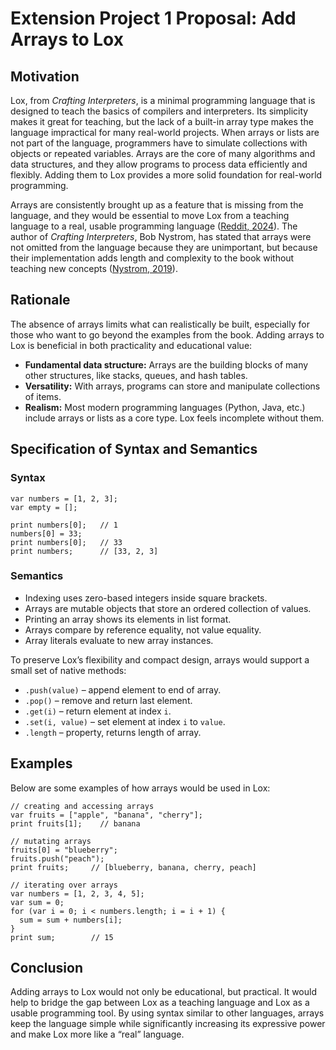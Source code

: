 # Extension Project 1 Proposal: Add Arrays to Lox

## Motivation
Lox, from *Crafting Interpreters*, is a minimal programming language that is designed to teach the basics of compilers and interpreters. Its simplicity makes it great for teaching, but the lack of a built-in array type makes the language impractical for many real-world projects. When arrays or lists are not part of the language, programmers have to simulate collections with objects or repeated variables. Arrays are the core of many algorithms and data structures, and they allow programs to process data efficiently and flexibly. Adding them to Lox provides a more solid foundation for real-world programming. 

Arrays are consistently brought up as a feature that is missing from the language, and they would be essential to move Lox from a teaching language to a real, usable programming language ([Reddit, 2024](https://www.reddit.com/r/ProgrammingLanguages/comments/1arhgie/what_needs_to_be_added_to_loxfrom_crafting/)). The author of *Crafting Interpreters*, Bob Nystrom, has stated that arrays were not omitted from the language because they are unimportant, but because their implementation adds length and complexity to the book without teaching new concepts ([Nystrom, 2019](https://github.com/munificent/craftinginterpreters/issues/540)).

## Rationale
The absence of arrays limits what can realistically be built, especially for those who want to go beyond the examples from the book. Adding arrays to Lox is beneficial in both practicality and educational value:
- **Fundamental data structure:** Arrays are the building blocks of many other structures, like stacks, queues, and hash tables.
- **Versatility:** With arrays, programs can store and manipulate collections of items.
- **Realism:** Most modern programming languages (Python, Java, etc.) include arrays or lists as a core type. Lox feels incomplete without them.

## Specification of Syntax and Semantics
### Syntax
```
var numbers = [1, 2, 3];
var empty = [];

print numbers[0]; 	// 1
numbers[0] = 33;
print numbers[0]; 	// 33
print numbers; 	    // [33, 2, 3]
```
### Semantics
- Indexing uses zero-based integers inside square brackets.
- Arrays are mutable objects that store an ordered collection of values.
- Printing an array shows its elements in list format.
- Arrays compare by reference equality, not value equality.
- Array literals evaluate to new array instances.

To preserve Lox’s flexibility and compact design, arrays would support a small set of native methods:
- `.push(value)` – append element to end of array.
- `.pop()` – remove and return last element.
- `.get(i)` – return element at index `i`.
- `.set(i, value)` – set element at index `i` to `value`.
- `.length` – property, returns length of array.
  
## Examples
Below are some examples of how arrays would be used in Lox:
```
// creating and accessing arrays
var fruits = ["apple", "banana", "cherry"];
print fruits[1]; 	// banana

// mutating arrays
fruits[0] = "blueberry";
fruits.push("peach");
print fruits; 	  // [blueberry, banana, cherry, peach]

// iterating over arrays
var numbers = [1, 2, 3, 4, 5];
var sum = 0;
for (var i = 0; i < numbers.length; i = i + 1) {
  sum = sum + numbers[i];
}
print sum; 	      // 15
```

## Conclusion
Adding arrays to Lox would not only be educational, but practical. It would help to bridge the gap between Lox as a teaching language and Lox as a usable programming tool. By using syntax similar to other languages, arrays keep the language simple while significantly increasing its expressive power and make Lox more like a “real” language.
